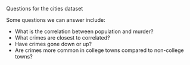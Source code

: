 Questions for the cities dataset

Some questions we can answer include:
- What is the correlation between population and murder?
- What crimes are closest to correlated?
- Have crimes gone down or up?
- Are crimes more common in college towns compared to non-college towns?

